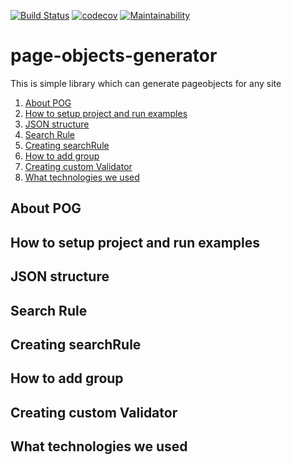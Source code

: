 
[![Build Status](https://travis-ci.org/TAI-EPAM/page-objects-generator.svg?branch=master)](https://travis-ci.org/TAI-EPAM/page-objects-generator)
[![codecov](https://codecov.io/gh/TAI-EPAM/page-objects-generator/branch/master/graph/badge.svg)](https://codecov.io/gh/TAI-EPAM/page-objects-generator)
[![Maintainability](https://api.codeclimate.com/v1/badges/e527808dc8bd7806783f/maintainability)](https://codeclimate.com/github/TAI-EPAM/page-objects-generator/maintainability)
# page-objects-generator
This is simple library which can generate pageobjects for any site
1. [About POG](#about-pog)
2. [How to setup project and run examples](#how-to-setup-project-and-run-examples)
3. [JSON structure](#json-structure)
4. [Search Rule](#search-rule)
5. [Creating searchRule](#creating-searchrule)
6. [How to add group](#how-to-add-group)
7. [Creating custom Validator](#creating-custom-validator)
8. [What technologies we used](#what-technologies-we-used)
## About POG
## How to setup project and run examples
## JSON structure
## Search Rule
## Creating searchRule
## How to add group
## Creating custom Validator
## What technologies we used

